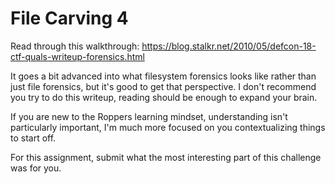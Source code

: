 # File Carving 4

Read through this walkthrough: <a
href="https://blog.stalkr.net/2010/05/defcon-18-ctf-quals-writeup-forensics.html"
target="_blank">https://blog.stalkr.net/2010/05/defcon-18-ctf-quals-writeup-forensics.html</a>

It goes a bit advanced into what filesystem forensics looks like rather
than just file forensics, but it's good to get that perspective. I don't
recommend you try to do this writeup, reading should be enough to expand
your brain. 

If you are new to the Roppers learning mindset, understanding isn't
particularly important, I'm much more focused on you contextualizing
things to start off. 

For this assignment, submit what the most interesting part of this
challenge was for you.

